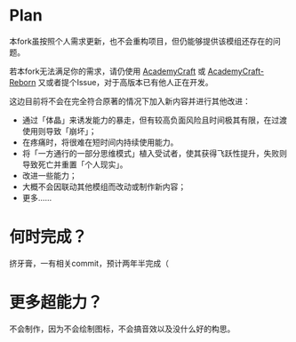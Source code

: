 # Plan

本fork虽按照个人需求更新，也不会重构项目，但仍能够提供该模组还存在的问题。

若本fork无法满足你的需求，请仍使用 [AcademyCraft](https://github.com/MohistMC/AcademyCraft) 或 [AcademyCraft-Reborn](https://github.com/LovelyCane/AcademyCraft-Reborn) 又或者提个Issue，对于高版本已有他人正在开发。

这边目前将不会在完全符合原著的情况下加入新内容并进行其他改进：
- 通过「体晶」来诱发能力的暴走，但有较高负面风险且时间极其有限，在过渡使用则导致「崩坏」；
- 在疼痛时，将很难在短时间内持续使用能力。
- 将「一方通行的一部分思维模式」植入受试者，使其获得飞跃性提升，失败则导致死亡并重置「个人现实」。
- 改进一些能力；
- 大概不会因联动其他模组而改动或制作新内容；
- 更多……

# 何时完成？

挤牙膏，一有相关commit，预计两年半完成（

# 更多超能力？

不会制作，因为不会绘制图标，不会搞音效以及没什么好的构思。